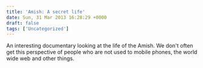```yaml
---
title: 'Amish: A secret life'
date: Sun, 31 Mar 2013 16:28:29 +0000
draft: false
tags: ['Uncategorized']
---
```


An interesting documentary looking at the life of the Amish. We don't often get this perspective of people who are not used to mobile phones, the world wide web and other things.